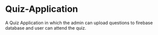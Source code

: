 # Quiz-Application
A Quiz Application in which the admin can upload questions to firebase database and user can attend the quiz.
